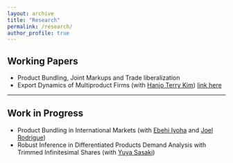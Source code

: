 ```yaml
---
layout: archive
title: "Research"
permalink: /research/
author_profile: true
---
```


## Working Papers
* Product Bundling, Joint Markups and Trade liberalization
* Export Dynamics of Multiproduct Firms (with [Hanjo Terry Kim](https://hanjo-kim.github.io/)) [link here](https://jihye-heo.github.io/files/Heo_Kim_Export_Dynamics.pdf)
---

## Work in Progress
* Product Bundling in International Markets (with [Ebehi Iyoha](https://ebehii.github.io) and [Joel Rodrigue](https://joelrodrigue.com))
* Robust Inference in Differentiated Products Demand Analysis with Trimmed Infinitesimal Shares (with [Yuya Sasaki](https://sites.google.com/site/yuyasasaki/))
